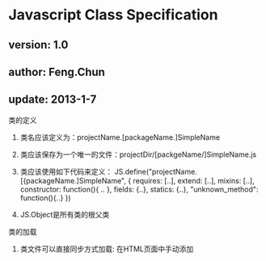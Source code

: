 # Javascript Class Specification 
## version: 1.0
## author: Feng.Chun
## update: 2013-1-7

类的定义
1. 类名应该定义为：projectName.[packageName.]SimpleName

2. 类应该保存为一个唯一的文件：projectDir/[packgeName/]SimpleName.js

3. 类应该使用如下代码来定义：
    JS.define("projectName.[{packageName.]SimpleName", {
    	requires: [..],
	    extend: [..],
	    mixins: [..],
	    constructor: function(){
	  		..
	    },
	    fields: {..},
	    statics: {..},
	    "unknown_method": function(){..}
    })

4. JS.Object是所有类的根父类


类的加载
1. 类文件可以直接同步方式加载: 在HTML页面中手动添加<script>标签。

2. 类文件还可以使用如下代码异步加载：
    JS.setPath({
   		"projectName": "/projectDir"
    });
    JS.require(["projectName.[packageName.]SimpleName", ..], function{
        //console.log(this===JS.ClassLoader)
        //console.log(this.create("projectName.[packageName.]SimpleName", ..))
    });

3. 当未指名类加载器，JS框架使用一个缺省的类加载器(JS.ClassLoader)异步加载所有类。也可以自定义一个类加载加载某个package，如下：
    var loader = new JS.Loader({id:'loaderID',paths:{"projectName": "/projectDir"}});
	JS.require(["projectName.[packageName.]SimpleName", ..], function{
    	//console.log(this===loader)
        //console.log(this.create("projectName.[packageName.]SimpleName", ..))
    }, loader);

 4. 自定义的类加载器必须是JS.Loader的实例，如不指定父加载器，则框架自动指定JS.ClassLoader为其父加载器。类加载器可以通过以下代码查找：
     var loader = JS.Loader.getLoader("loaderID");



类实例的创建
使用以下方式创建一个类实例，前提是类文件已经加载：
1. 同步加载时
	JS.create("projectName.[packageName.]SimpleName", ..) ;

1. 异步加载时
	JS.require(["projectName.[packageName.]SimpleName", ..], function{
    	this.create("projectName.[packageName.]SimpleName", ..) ;
    });



类对象的引用
1. 同步加载时
	var classObject = JS.ns("projectName.[packageName.]SimpleName");

1. 异步加载时
	JS.require(["projectName.[packageName.]SimpleName", ..], function{
    	var classObject = this.ns("projectName.[packageName.]SimpleName");
    });


类的反射
1. 各种方法获取其JS.Class类对象：
    var clazz = JS.Class.forName("projectName.[packageName.]SimpleName"); //从类名获取其Class对象
    var clazz = classObject.$class; //从类对象获取其Class对象
    var clazz = classInstance.getClass(); //从类实例获取其Class类对象

2. 通过JS.Class对象获取类的更多信息：
	console.log(clazz.getLoader());
	console.log(clazz.getName());
	console.log(clazz.getPackageName());
	console.log(clazz.getSimpleName());
	console.log(clazz.getSuperName());
	console.log(clazz.getCtor());
	console.log(clazz.getSuperClass());

3. 反射式生成类实例
   var instance = clazz.newInstance(...);
   clazz.invokeMethod(instance, 'method', ...); //equals: instance.method(...);
   clazz.setFieldValue(instance, 'field', ...); //equals: instance.setField(...);




